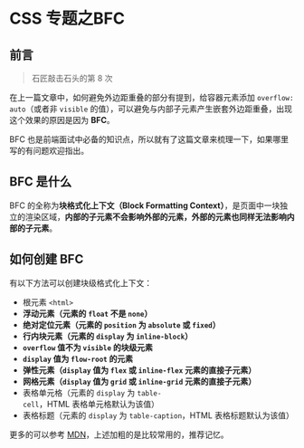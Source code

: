 # CSS 专题之BFC



## 前言

> 石匠敲击石头的第 8 次

在上一篇文章中，如何避免外边距重叠的部分有提到，给容器元素添加 `overflow: auto`（或者非 `visible` 的值），可以避免与内部子元素产生嵌套外边距重叠，出现这个效果的原因是因为 **BFC**。

BFC 也是前端面试中必备的知识点，所以就有了这篇文章来梳理一下，如果哪里写的有问题欢迎指出。



## BFC 是什么

BFC 的全称为**块格式化上下文（Block Formatting Context）**，是页面中一块独立的渲染区域，**内部的子元素不会影响外部的元素，外部的元素也同样无法影响内部的子元素**。



## 如何创建 BFC

有以下方法可以创建块级格式化上下文：

- 根元素 `<html>`
- **浮动元素（元素的 `float` 不是 `none`）**
- **绝对定位元素（元素的 `position` 为 `absolute` 或 `fixed`）**
- **行内块元素（元素的 `display` 为 `inline-block`）**
- **`overflow` 值不为 `visible` 的块级元素**
- **`display` 值为 `flow-root` 的元素**
- **弹性元素（`display` 值为 `flex` 或 `inline-flex` 元素的直接子元素）**
- **网格元素（`display` 值为 `grid` 或 `inline-grid` 元素的直接子元素）**
- 表格单元格（元素的 `display` 为 `table-cell`，HTML 表格单元格默认为该值）
- 表格标题（元素的 `display` 为 `table-caption`，HTML 表格标题默认为该值）

更多的可以参考 [MDN](https://developer.mozilla.org/zh-CN/docs/Web/CSS/CSS_display/Block_formatting_context)，上述加粗的是比较常用的，推荐记忆。

